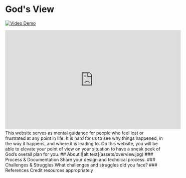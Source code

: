 # God's View
<!-- 1-2 sentence description of assignment. Nice to include a screenshot or .gif of the site in action. -->
[![Video Demo](https://youtu.be/JLcgsHWjtmQ)](https://youtu.be/JLcgsHWjtmQ)
<iframe width="560" height="315" src="https://www.youtube.com/embed/JLcgsHWjtmQ" title="YouTube video player" frameborder="0" allow="accelerometer; autoplay; clipboard-write; encrypted-media; gyroscope; picture-in-picture" allowfullscreen></iframe>
This website serves as mental guidance for people who feel lost or frustrated at any point in life. It is hard for us to see why things happened, in the way it happens, and where it is leading to. On this website, you will be able to elevate your point of view on your situation to have a sneak peek of God’s overall plan for you.
## About
![alt text](assets/overview.jpg)
### Process & Documentation
Share your design and technical process.
### Challenges & Struggles
What challenges and struggles did you face?
### References
Credit resources appropriately 
